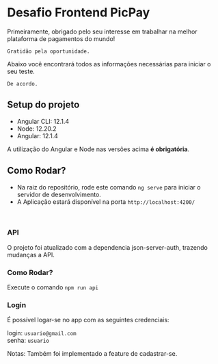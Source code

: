 # **Desafio Frontend PicPay**

Primeiramente, obrigado pelo seu interesse em trabalhar na melhor plataforma de pagamentos do mundo!

`Gratidão pela oportunidade.`

Abaixo você encontrará todos as informações necessárias para iniciar o seu teste.

`De acordo.`

## Setup do projeto

- Angular CLI: 12.1.4
- Node: 12.20.2
- Angular: 12.1.4

A utilização do Angular e Node nas versões acima **é obrigatória**.

## Como Rodar?

- Na raiz do repositório, rode este comando `ng serve` para iniciar o servidor de desenvolvimento.
- A Aplicação estará disponível na porta `http://localhost:4200/`

<br/>

### **API**

O projeto foi atualizado com a dependencia json-server-auth, trazendo mudanças a API.

### **Como Rodar?**

Execute o comando `npm run api`

### **Login**

É possível logar-se no app com as seguintes credenciais:

login: `usuario@gmail.com`
<br/>
senha: `usuario`

Notas: Também foi implementado a feature de cadastrar-se.
